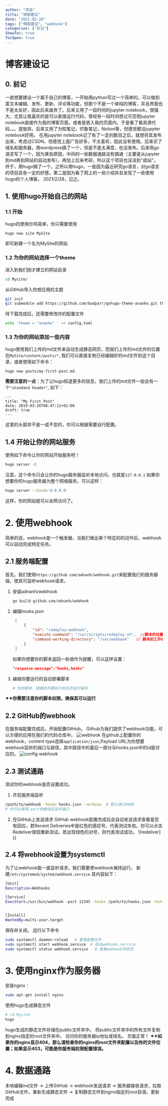 ```yaml
---
author: "李昌"
title: "博客建设"
date: "2021-02-28"
tags: ["博客建设", "webhook"]
categories: ["杂记"]
ShowToc: true
TocOpen: true
---
```

# 博客建设记
## 0. 前记
一直想要建设一个属于自己的博客，一开始用python写过一个简单的，可以做到富文本编辑、发布、更新、评论等功能，但那个不是一个单纯的博客，并且界面也不是太友好，因此后来废弃了。后来又用了一段时间的jupyter notebook，很强大，尤其让我喜欢的是可以直接运行代码，曾经有一段时间想过可否把jupyter notebook直接作为我的博客页面，或者是嵌入我的页面内，于是看了看其源代码。。。遂放弃。后来又用了为知笔记，印象笔记，Notion等，但感觉都没jupyter notebook好用。
在用jupyter notebook记了有了一定的数目之后，就想将其发布出来，考虑过CSDN，但感觉上面广告好多，不太喜欢，因此没有使用。后来买了域名和服务器，用wordpress搞了一个，但是不是太满意，也没发布。后来用go语言写了一个，因为某些原因，中间的一些数据通路没有搞通（主要是从jupyter到md再到网站的自动发布），再加上后来考研，所以这个项目也没活到"成站"。
终于，用hugo搞了一个。之所以用hugo，一是因为最近研究go语言，对go语言的项目具有一定的好感，第二是因为看了网上的一些介绍并且发现了一些使用hugo的个人博客。
2021/2/28，记之。

## 1. 使用hugo开始自己的网站

### 1.1 开始
hugo的使用炒鸡简单，你只需要使用
```bash
hugo new site MySite
```
即可新建一个名为MySite的网站

### 1.2 为你的网站选择一个theme
进入到我们刚才建立的网站目录
```bash
cd Mysite/
```
从GitHub导入你想应用的主题
```bash
git init
git submodule add https://github.com/budparr/gohugo-theme-ananke.git themes/ananke
```
待下载完成后，还需要修改你的配置文件
```bash
echo 'theme = "ananke" ' >> config.toml   
```

### 1.3 为你的网站添加一些内容
hugo使用我们上传的md文件来自动生成静态网页，而我们上传的md文件的位置在`MySite/content/posts/*`, 我们可以直接复制已经编辑好的md文件到这个目录，或者使用如下命令：
```bash
hugo new posts/my-first-post.md
```
**需要注意的一点**：为了让hugo知道更多的信息，我们上传的md文件一般会有一个`"standand header"`, 如下：
```
---
title: "My First Post"
date: 2019-03-26T08:47:11+01:00
draft: true
---
```
这里的头部并不是一成不变的，你可以根据需要自行配置。

## 1.4 开始让你的网站服务
使用如下命令让你的网站开始服务吧！
```bash
hugo server -D
```
注意，这个命令只会让你的hugo服务器监听本地访问，也就是`127.0.0.1`
如果你想要你的hugo服务器为整个网络服务，可以这样：
```bash
hugo server --bind='0.0.0.0'
```
这样，你的网站就可以全网访问了。

# 2. 使用webhook
简单的说，webhook是一个触发器，当我们做出某个特定的的动作后，webhook可以自动完成特定任务。

## 2.1 服务端配置
首先，我们使用`https://github.com/adnanh/webhook.git`来配置我们的服务器端，使其可监听webhook请求。
1. 安装adnanh/webhook
   ```bash
   go build github.com/adnanh/webhook
   ```
2. 编辑hooks.json
   ```json
    [
        {
            "id": "redeploy-webhook",  
            "execute-command": "/var/scripts/redeploy.sh",  //脚本的位置
            "command-working-directory": "/var/webhook"   // 脚本的工作目录
        }
    ]
   ```
   如果你想要你的脚本返回一些值作为提醒，可以这样设置：
   ```json
   "response-message":"hooks,hooks"
   ```
3. 编辑你要运行的自动部署脚本
   ```bash
   # 你的脚本，根据你所要执行的任务自行编写
   ```
**✦✦你需要注意你的脚本权限，确保其可以运行**

## 2.2 GitHub的webhook
在服务端配置完成后，开始配置GitHub。
Github为我们提供了webhook功能，可以方便的应用在我们的代码仓库中。
![webhook](https://github.com/yangchnet/Tem/blob/master/img/Snipaste_2021-02-28_20-28-44.png)
在github上配置你的webhook，content type选择`application/json`,Payload URL为你想要webhook监听的端口与路径，其中路径中的最后一部分与hooks.json中的id是对应的。
![config webhook](https://github.com/yangchnet/Tem/blob/master/img/Snipaste_2021-02-28_20-34-35.png)

## 2.3 测试通路
测试你的webhook是否设置成功。
1. 开启服务端监听
```bash
/path/to/webhook -hooks hooks.json -verbose  # 默认端口9000
# 你可以使用-port参数指定监听端口
```
2. 在GitHub上发送请求
   GitHub webhook配置完成后会自动发送请求查看是否有回应，若Recent Deliveries中是红色的感叹号，代表测试失败。你可以点击Redeliver按钮重新测试。若出现绿色的对号，则代表测试成功。
   ![redeliver]{}

## 2.4 将webhook设置为systemctl
为了让webhook能一直监听请求，我们需要使webhook保持运行。
新建`/etc/systemed/system/webhook.service`
其内容如下：
```bash
[Unit]
Description=Webhooks

[Service]
ExecStart=/usr/bin/webhook -port 12345 -hooks /path/to/hooks.json -hotreload


[Install]
WantedBy=multi-user.target
```
保存并关闭。
运行以下命令
```bash
sudo systemctl daemon-reload   # 重载配置文件
sudo systemctl start webhook.service  # 启动webhook.service
sudo systemctl status webhook.service   # 查看webhook的状态
```

# 3. 使用nginx作为服务器
安装nginx：
```bash
sudo apt-get install nginx
```
使用hugo生成静态文件
```bash
# cd Mysite
hugo
```
hugo生成的静态文件存储在public文件夹中。
将public文件夹中的所有文件复制到nginx指定的root文件夹中。
访问你的服务器ip地址或域名。
页面正常！
**✦✦如果你的nginx显示404，那么请检查你的nginx的root文件夹配置以及你的文件位置；如果显示403，可能是你服务端权限配置错误。**

# 4. 数据通路
本地编辑md文件 → 上传GitHub → webhook发送请求 → 服务器接收请求，拉取GitHub文件，重新生成静态文件 → 复制静态文件到nginx指定的root目录。更新完成


